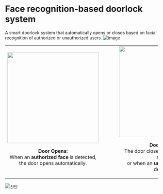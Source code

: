 # Face recognition-based doorlock system
A smart doorlock system that automatically opens or closes based on facial recognition of authorized or unauthorized users.
![image](https://github.com/user-attachments/assets/97931e9e-a806-4499-beb7-69b411138f78)

<div align="center">
  <table>
    <tr>
      <td align="center" style="padding-right: 60px;">
        <img src="https://github.com/user-attachments/assets/51573110-c03b-478b-8828-d6dc41bfdbd2" width="300"><br>
        <p><b>Door Opens:</b><br>
        <span style="font-size: 16px;">When an <b>authorized face</b> is detected,<br> the door opens automatically.</span></p>
      </td>
      <td align="center">
        <img src="https://github.com/user-attachments/assets/71ac0896-35cc-429f-803a-81927d6c99eb" width="300"><br>
        <p><b>Door Closes:</b><br>
        <span style="font-size: 16px;">The door closes automatically after access<br> or when an <b>unauthorized face</b> is detected.</span></p>
      </td>
    </tr>
  </table>
</div>

![선반](https://github.com/user-attachments/assets/251b9660-1463-4024-9231-4023bf762100)
